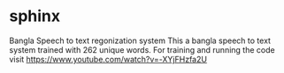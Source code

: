 # sphinx
 Bangla Speech to text regonization system
This a bangla speech to text system trained with 262 unique words. For training and running the code visit https://www.youtube.com/watch?v=-XYjFHzfa2U
